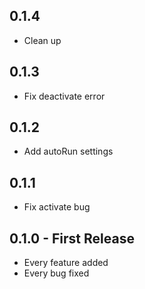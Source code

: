 ## 0.1.4
* Clean up

## 0.1.3
* Fix deactivate error

## 0.1.2
* Add autoRun settings

## 0.1.1
* Fix activate bug

## 0.1.0 - First Release
* Every feature added
* Every bug fixed
